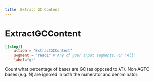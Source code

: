 ```yaml
---
title: Extract GC Content
---
```

# ExtractGCContent


```toml
[[step]]
    action = "ExtractGCContent"
    segment = "read1" # Any of your input segments, or 'All'
    label="gc"
```

Count what percentage of bases are GC (as opposed to AT).
Non-AGTC bases (e.g. N) are ignored in both the numerator and denominator.
